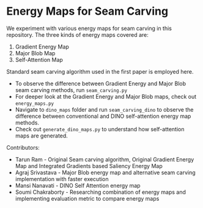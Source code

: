 # Energy Maps for Seam Carving

We experiment with various energy maps for seam carving in this repository. The three kinds of energy maps covered are:

1. Gradient Energy Map
2. Major Blob Map
3. Self-Attention Map

Standard seam carving algorithm used in the first paper is employed here.

- To observe the difference between Gradient Energy and Major Blob seam carving methods, run `seam_carving.py`
- For deeper look at the Gradient Energy and Major Blob maps, check out `energy_maps.py`
- Navigate to `dino_maps` folder and run `seam_carving_dino` to observe the difference between conventional and DINO self-attention energy map methods.
- Check out `generate_dino_maps.py` to understand how self-attention maps are generated.

Contributors:
- Tarun Ram - Original Seam carving algorithm, Original Gradient Energy Map and Integrated Gradients based Saliency Energy Map
- Agraj Srivastava - Major Blob energy map and alternative seam carving implementation with faster execution
- Mansi Nanavati - DINO Self Attention energy map
- Soumi Chakraborty - Researching combination of energy maps and implementing evaluation metric to compare energy maps
